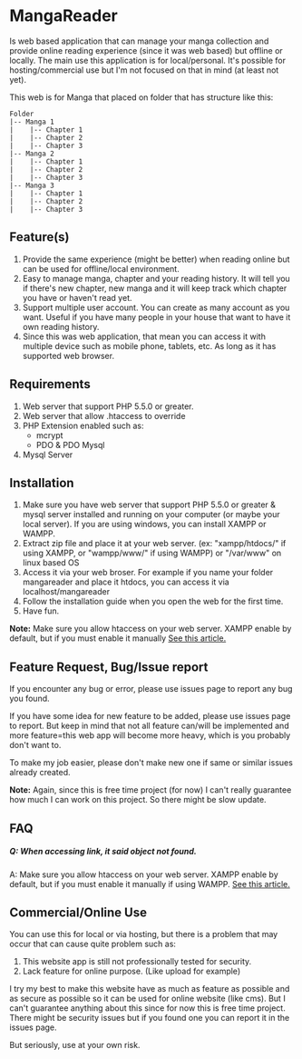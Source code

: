 MangaReader
=========

Is web based application that can manage your manga collection and provide online reading experience (since it was web based) but offline or locally. The main use this application is for local/personal. It's possible for hosting/commercial use but I'm not focused on that in mind (at least not yet).

This web is for Manga that placed on folder that has structure like this:

    Folder
    |-- Manga 1
    |    |-- Chapter 1
    |    |-- Chapter 2
    |    |-- Chapter 3
    |-- Manga 2
    |    |-- Chapter 1
    |    |-- Chapter 2
    |    |-- Chapter 3
    |-- Manga 3
    |    |-- Chapter 1
    |    |-- Chapter 2
    |    |-- Chapter 3

Feature(s)
----------
1. Provide the same experience (might be better) when reading online but can be used for offline/local environment.
2. Easy to manage manga, chapter and your reading history. It will tell you if there's new chapter, new manga and it will keep track which chapter you have or haven't read yet.
3. Support multiple user account. You can create as many account as you want. Useful if you have many people in your house that want to have it own reading history.
4. Since this was web application, that mean you can access it with multiple device such as mobile phone, tablets, etc. As long as it has supported web browser.

Requirements
------------
1. Web server that support PHP 5.5.0 or greater.
2. Web server that allow .htaccess to override
3. PHP Extension enabled such as:
    - mcrypt
    - PDO & PDO Mysql
4. Mysql Server

Installation
------------
1. Make sure you have web server that support PHP 5.5.0 or greater & mysql server installed and running on your computer (or maybe your local server). If you are using windows, you can install XAMPP or WAMPP.
2. Extract zip file and place it at your web server. (ex: "xampp/htdocs/" if using XAMPP, or "wampp/www/" if using WAMPP) or "/var/www" on linux based OS
3. Access it via your web broser. For example if you name your folder mangareader and place it htdocs, you can access it via localhost/mangareader
4. Follow the installation guide when you open the web for the first time.
5. Have fun.

**Note:** Make sure you allow htaccess on your web server. XAMPP enable by default, but if you must enable it manually [See this article.](http://stackoverflow.com/questions/4321990/htaccess-not-working-on-wamp)

Feature Request, Bug/Issue report
----------------
If you encounter any bug or error, please use issues page to report any bug you found.

If you have some idea for new feature to be added, please use issues page to report. But keep in mind that not all feature can/will be implemented and more feature=this web app will become more heavy, which is you probably don't want to.

To make my job easier, please don't make new one if same or similar issues already created.

**Note:** Again, since this is free time project (for now) I can't really guarantee how much I can work on this project. So there might be slow update.

FAQ
-----
##### Q: When accessing link, it said object not found.
A:  Make sure you allow htaccess on your web server. XAMPP enable by default, but if you must enable it manually if using WAMPP. [See this article.](http://stackoverflow.com/questions/4321990/htaccess-not-working-on-wamp)

Commercial/Online Use
--------------
You can use this for local or via hosting, but there is a problem that may occur that can cause quite problem such as:

1. This website app is still not professionally tested for security.
2. Lack feature for online purpose. (Like upload for example)

I try my best to make this website have as much as feature as possible and as secure as possible so it can be used for online website (like cms). But I can't guarantee anything about this since for now this is free time project. There might be security issues but if you found one you can report it in the issues page.

But seriously, use at your own risk.
